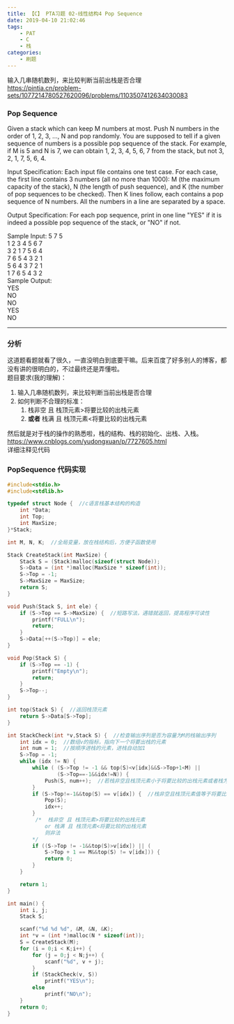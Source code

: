 ```yaml
---
title: 【C】 PTA习题 02-线性结构4 Pop Sequence
date: 2019-04-10 21:02:46
tags:
    - PAT
    - C
    - 栈
categories:
    - 刷题
---
```

输入几串随机数列，来比较判断当前出栈是否合理  
https://pintia.cn/problem-sets/1077214780527620096/problems/1103507412634030083

<!--more -->
### Pop Sequence

Given a stack which can keep M numbers at most. Push N numbers in the order of 1, 2, 3, ..., N and pop randomly. You are supposed to tell if a given sequence of numbers is a possible pop sequence of the stack. For example, if M is 5 and N is 7, we can obtain 1, 2, 3, 4, 5, 6, 7 from the stack, but not 3, 2, 1, 7, 5, 6, 4.

Input Specification:
Each input file contains one test case. For each case, the first line contains 3 numbers (all no more than 1000): M (the maximum capacity of the stack), N (the length of push sequence), and K (the number of pop sequences to be checked). Then K lines follow, each contains a pop sequence of N numbers. All the numbers in a line are separated by a space.

Output Specification:
For each pop sequence, print in one line "YES" if it is indeed a possible pop sequence of the stack, or "NO" if not.

Sample Input:
5 7 5  
1 2 3 4 5 6 7  
3 2 1 7 5 6 4  
7 6 5 4 3 2 1  
5 6 4 3 7 2 1  
1 7 6 5 4 3 2  
Sample Output:  
YES  
NO  
NO  
YES  
NO    

---

### 分析
这道题看题就看了很久，一直没明白到底要干嘛。后来百度了好多别人的博客，都没有讲的很明白的，不过最终还是弄懂啦。  
题目要求(我的理解)：
1. 输入几串随机数列，来比较判断当前出栈是否合理  
2. 如何判断不合理的标准：
   1. 栈非空 且 栈顶元素>将要比较的出栈元素
   2. **或者** 栈满 且 栈顶元素<将要比较的出栈元素
   
然后就是对于栈的操作的熟悉啦，栈的结构、栈的初始化、出栈、入栈。
https://www.cnblogs.com/yudongxuan/p/7727605.html  
详细注释见代码

### PopSequence 代码实现

```C
#include<stdio.h>
#include<stdlib.h>

typedef struct Node {  //c语言栈基本结构的构造
    int *Data;
    int Top;
    int MaxSize;
}*Stack;

int M, N, K;  //全局变量，放在栈结构后，方便子函数使用

Stack CreateStack(int MaxSize) {
    Stack S = (Stack)malloc(sizeof(struct Node));
    S->Data = (int *)malloc(MaxSize * sizeof(int));
    S->Top = -1;
    S->MaxSize = MaxSize;
    return S;
}

void Push(Stack S, int ele) {
    if (S->Top == S->MaxSize) {  //短路写法，遇错就返回，提高程序可读性
        printf("FULL\n");
        return;
    }
    S->Data[++(S->Top)] = ele;
}

void Pop(Stack S) {
    if (S->Top == -1) {
        printf("Empty\n");
        return;
    }
    S->Top--;
}

int top(Stack S) {  //返回栈顶元素
    return S->Data[S->Top];
}

int StackCheck(int *v,Stack S) {  //检查输出序列是否为容量为M的栈输出序列
    int idx = 0;  //数组v的指标，指向下一个将要出栈的元素
    int num = 1;  //按顺序进栈的元素，进栈自动加1
    S->Top = -1;
    while (idx != N) {
        while ( (S->Top != -1 && top(S)<v[idx]&&S->Top+1<M) || 
                (S->Top==-1&&idx!=N)) {
            Push(S, num++);  //若栈非空且栈顶元素小于将要比较的出栈元素或者栈为空且idx未滑至N(即出栈序列未比较完成）
        }
        if (S->Top!=-1&&top(S) == v[idx]) {  //栈非空且栈顶元素值等于将要比较的出栈元素
            Pop(S);
            idx++;
        }
         /*  栈非空 且 栈顶元素>将要比较的出栈元素
            or 栈满 且 栈顶元素<将要比较的出栈元素
            则非法 
        */
        if ((S->Top != -1&&top(S)>v[idx]) || (
            S->Top + 1 == M&&top(S) != v[idx])) {  
            return 0;  
        }
    }

    return 1;
}

int main() {
    int i, j;
    Stack S;

    scanf("%d %d %d", &M, &N, &K);
    int *v = (int *)malloc(N * sizeof(int));
    S = CreateStack(M);
    for (i = 0;i < K;i++) {
        for (j = 0;j < N;j++) {
            scanf("%d", v + j);
        }
        if (StackCheck(v, S))
            printf("YES\n");
        else
            printf("NO\n");
    }
    return 0;
}


```